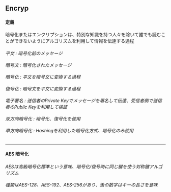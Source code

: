 <h2> Encryp </h2>

<h4> 定義 </h4>
暗号化またはエンクリプションは、特別な知識を持つ人々を除いて誰でも読むことができないようにアルゴリズムを利用して情報を伝達する過程<br>

<h6> 平文 : 暗号化前のメッセージ<br><br>
暗号文 : 暗号化されたメッセージ<br><br>
暗号化 : 平文を暗号文に変換する過程<br><br>
復号化 : 暗号文を平文に変換する過程<br><br>
電子署名 : 送信者のPrivate Keyでメッセージを署名して伝達、受信者側で送信者のPublic Keyを利用して検証<br><br>
双方向暗号化 : 暗号化、復号化を使用<br><br>
単方向暗号化 : Hashingを利用した暗号化方式、暗号化のみ使用
<br>
</h6>
<hr>
<h4> AES 暗号化  </h4>
<h6> AESは高級暗号化標準という意味、暗号化/復号時に同じ鍵を使う対称鍵アルゴリズム<br><br>
種類はAES-128、AES-192、AES-256があり、後の数字はキーの長さを意味<br><br>
</h6> 
</h5> 

